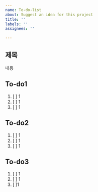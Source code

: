 ```yaml
---
name: To-do-list
about: Suggest an idea for this project
title: ''
labels: ''
assignees: ''

---
```


## 제목
내용

## To-do1
1. [ ] 1
2. [ ] 1
3. [ ] 1

## To-do2
1. [ ] 1
2. [ ] 1
3. [ ] 1

## To-do3
1. [ ] 1
2. [ ] 1
3. [ ]1

